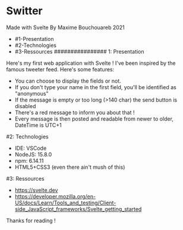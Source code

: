 # Switter
Made with Svelte
By Maxime Bouchouareb
2021

- #1-Presentation
- #2-Technologies
- #3-Ressources
################
1: Presentation

Here's my first web application with Svelte !
I've been inspired by the famous tweeter feed.
Here's some features:
- You can choose to display the fields or not.
- If you don't type your name in the first field, you'll be identified as "anonymous"
- If the message is empty or too long (>140 char) the send button is disabled
- There's a red message to inform you about that !
- Every message is then posted and readable from newer to older, DateTime is UTC+1

#2: Technologies 

- IDE: VSCode
- NodeJS: 15.8.0
- npm: 6.14.11
- HTML5+CSS3 (even there ain't mush of this)

#3: Ressources

- https://svelte.dev
- https://developer.mozilla.org/en-US/docs/Learn/Tools_and_testing/Client-side_JavaScript_frameworks/Svelte_getting_started

Thanks for reading !
